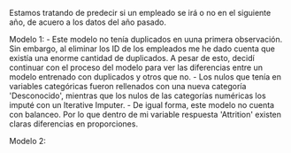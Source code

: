 Estamos tratando de predecir si un empleado se irá o no en el siguiente año, de acuero a los datos del año pasado.

Modelo 1: 
    - Este modelo no tenía duplicados en uuna primera observación. Sin embargo, al eliminar los ID de los empleados me he dado cuenta que existía una enorme cantidad de duplicados. A pesar de esto, decidí continuar con el proceso del modelo para ver las diferencias entre un modelo entrenado con duplicados y otros que no. 
    - Los nulos que tenía en variables categóricas fueron rellenados con una nueva categoría 'Desconocido', mientras que los nulos de las categorías numéricas los imputé con un Iterative Imputer.
    - De igual forma, este modelo no cuenta con balanceo. Por lo que dentro de mi variable respuesta 'Attrition' existen claras diferencias en proporciones.

Modelo 2:
